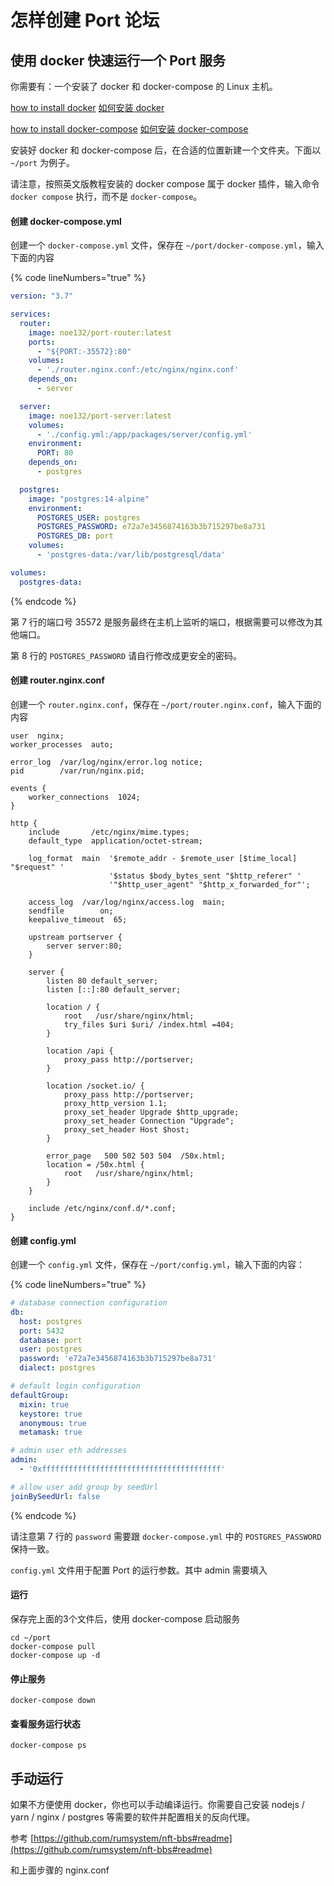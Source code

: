 # 怎样创建 Port 论坛

## 使用 docker 快速运行一个 Port 服务

你需要有：一个安装了 docker 和 docker-compose 的 Linux 主机。

[how to install docker](https://docs.docker.com/engine/install/) [如何安装 docker](https://dockerdocs.cn/engine/install/)

[how to install docker-compose](https://docs.docker.com/compose/install/) [如何安装 docker-compose](https://dockerdocs.cn/compose/install/)

安装好 docker 和 docker-compose 后，在合适的位置新建一个文件夹。下面以 `~/port` 为例子。

请注意，按照英文版教程安装的 docker compose 属于 docker 插件，输入命令 `docker compose` 执行，而不是 `docker-compose`。

#### 创建 docker-compose.yml

创建一个 `docker-compose.yml` 文件，保存在 `~/port/docker-compose.yml`，输入下面的内容

{% code lineNumbers="true" %}
```yaml
version: "3.7"

services:
  router:
    image: noe132/port-router:latest
    ports:
      - "${PORT:-35572}:80"
    volumes:
      - './router.nginx.conf:/etc/nginx/nginx.conf'
    depends_on:
      - server

  server:
    image: noe132/port-server:latest
    volumes:
      - './config.yml:/app/packages/server/config.yml'
    environment:
      PORT: 80
    depends_on:
      - postgres

  postgres:
    image: "postgres:14-alpine"
    environment:
      POSTGRES_USER: postgres
      POSTGRES_PASSWORD: e72a7e3456874163b3b715297be8a731
      POSTGRES_DB: port
    volumes:
      - 'postgres-data:/var/lib/postgresql/data'

volumes:
  postgres-data:

```
{% endcode %}

第 7 行的端口号 35572 是服务最终在主机上监听的端口，根据需要可以修改为其他端口。

第 8 行的 `POSTGRES_PASSWORD` 请自行修改成更安全的密码。

#### 创建 router.nginx.conf

创建一个 `router.nginx.conf`，保存在 `~/port/router.nginx.conf`，输入下面的内容

```nginx
user  nginx;
worker_processes  auto;

error_log  /var/log/nginx/error.log notice;
pid        /var/run/nginx.pid;

events {
    worker_connections  1024;
}

http {
    include       /etc/nginx/mime.types;
    default_type  application/octet-stream;

    log_format  main  '$remote_addr - $remote_user [$time_local] "$request" '
                      '$status $body_bytes_sent "$http_referer" '
                      '"$http_user_agent" "$http_x_forwarded_for"';

    access_log  /var/log/nginx/access.log  main;
    sendfile        on;
    keepalive_timeout  65;

    upstream portserver {
        server server:80;
    }

    server {
        listen 80 default_server;
        listen [::]:80 default_server;

        location / {
            root   /usr/share/nginx/html;
            try_files $uri $uri/ /index.html =404;
        }

        location /api {
            proxy_pass http://portserver;
        }

        location /socket.io/ {
            proxy_pass http://portserver;
            proxy_http_version 1.1;
            proxy_set_header Upgrade $http_upgrade;
            proxy_set_header Connection "Upgrade";
            proxy_set_header Host $host;
        }

        error_page   500 502 503 504  /50x.html;
        location = /50x.html {
            root   /usr/share/nginx/html;
        }
    }

    include /etc/nginx/conf.d/*.conf;
}
```

#### 创建 config.yml

创建一个 `config.yml` 文件，保存在 `~/port/config.yml`，输入下面的内容：

{% code lineNumbers="true" %}
```yaml
# database connection configuration
db:
  host: postgres
  port: 5432
  database: port
  user: postgres
  password: 'e72a7e3456874163b3b715297be8a731'
  dialect: postgres

# default login configuration
defaultGroup:
  mixin: true
  keystore: true
  anonymous: true
  metamask: true

# admin user eth addresses
admin:
  - '0xffffffffffffffffffffffffffffffffffffffff'

# allow user add group by seedUrl
joinBySeedUrl: false

```
{% endcode %}

请注意第 7 行的 `password` 需要跟 `docker-compose.yml` 中的 `POSTGRES_PASSWORD` 保持一致。

`config.yml` 文件用于配置 Port 的运行参数。其中 admin 需要填入

#### 运行

保存完上面的3个文件后，使用 docker-compose 启动服务

```shell
cd ~/port
docker-compose pull
docker-compose up -d
```

#### 停止服务

```shell
docker-compose down
```

#### 查看服务运行状态

```shell
docker-compose ps
```

## 手动运行

如果不方便使用 docker，你也可以手动编译运行。你需要自己安装 nodejs / yarn / nginx / postgres 等需要的软件并配置相关的反向代理。

参考 [https://github.com/rumsystem/nft-bbs#readme](https://github.com/rumsystem/nft-bbs#readme)

和上面步骤的 nginx.conf
